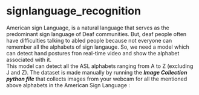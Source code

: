 # signlanguage_recognition
American sign Language, is a natural language that serves as the predominant sign language of Deaf communities. But, deaf people often have difficulties talking to abled people because not everyone can remember all the alphabets of sign langauge. So, we need a model which can detect hand postures fron real-time video and show the alphabet associated with it.<br>
This model can detect all the ASL alphabets ranging from A to Z (excluding J and Z).
The dataset is made manually by running the __*Image Collection python file*__ that collects images from your webcam for all the mentioned above alphabets in the American Sign Language :<br>
